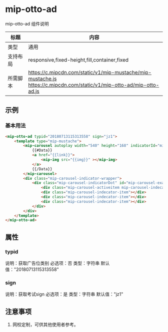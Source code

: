 # mip-otto-ad

mip-otto-ad 组件说明

| 标题     | 内容                                                                                                                      |
| -------- | ------------------------------------------------------------------------------------------------------------------------- |
| 类型     | 通用                                                                                                                      |
| 支持布局 | responsive,fixed-height,fill,container,fixed                                                                              |
| 所需脚本 | https://c.mipcdn.com/static/v1/mip-mustache/mip-mustache.js<br/>https://c.mipcdn.com/static/v1/mip-otto-ad/mip-otto-ad.js |

## 示例

### 基本用法

```html
<mip-otto-ad typid="20180713115313558" sign="jz1">
    <template type="mip-mustache">
        <mip-carousel autoplay width="540" height="168" indicatorId="mip-carousel-example" layout="responsive" >
            {{#Data}}
            <a href="{{link}}">
                <mip-img src="{{img}}" ></mip-img>
            </a>
            {{/Data}}
        </mip-carousel>
        <div class="mip-carousel-indicator-wrapper">
            <div class="mip-carousel-indicatorDot" id="mip-carousel-example">
                <div class="mip-carousel-activeitem mip-carousel-indecator-item"></div>
                <div class="mip-carousel-indecator-item"></div>
                <div class="mip-carousel-indecator-item"></div>
                <div class="mip-carousel-indecator-item"></div>
            </div>
        </div>
    </template>
</mip-otto-ad>
```

## 属性

### typid

说明：获取广告位类别
必选项：否
类型：字符串
默认值："20180713115313558"

### sign

说明：获取考试sign
必选项：是
类型：字符串
默认值："jz1"

## 注意事项
1. 网校定制，可供其他使用者参考。